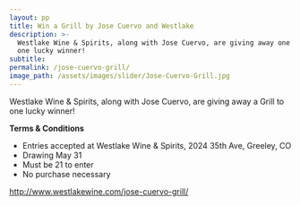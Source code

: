 ```yaml
---
layout: pp
title: Win a Grill by Jose Cuervo and Westlake
description: >-
  Westlake Wine & Spirits, along with Jose Cuervo, are giving away one grill to
  one lucky winner!
subtitle:
permalink: /jose-cuervo-grill/
image_path: /assets/images/slider/Jose-Cuervo-Grill.jpg
---
```


Westlake Wine & Spirits, along with Jose Cuervo, are giving away a Grill to one lucky winner!

**Terms & Conditions**

* Entries accepted at Westlake Wine & Spirits, 2024 35th Ave, Greeley, CO
* Drawing May 31
* Must be 21 to enter
* No purchase necessary

http://www.westlakewine.com/jose-cuervo-grill/